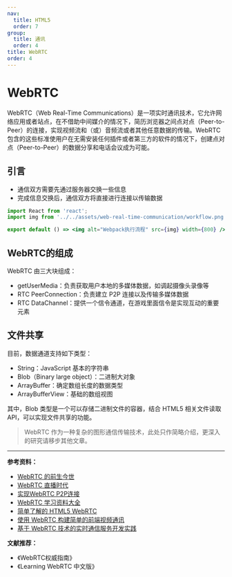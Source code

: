 ```yaml
---
nav:
  title: HTML5
  order: 7
group:
  title: 通讯
  order: 4
title: WebRTC
order: 4
---
```


# WebRTC

WebRTC（Web Real-Time Communications）是一项实时通讯技术，它允许网络应用或者站点，在不借助中间媒介的情况下，简历浏览器之间点对点（Peer-to-Peer）的连接，实现视频流和（或）音频流或者其他任意数据的传输。WebRTC 包含的这些标准使用户在无需安装任何插件或者第三方的软件的情况下，创建点对点（Peer-to-Peer）的数据分享和电话会议成为可能。

## 引言

* 通信双方需要先通过服务器交换一些信息
* 完成信息交换后，通信双方将直接进行连接以传输数据

```jsx | inline
import React from 'react';
import img from '../../assets/web-real-time-communication/workflow.png';

export default () => <img alt="Webpack执行流程" src={img} width={800} />;
```

## WebRTC的组成

WebRTC 由三大块组成：

* getUserMedia：负责获取用户本地的多媒体数据，如调起摄像头录像等
* RTC PeerConnection：负责建立 P2P 连接以及传输多媒体数据
* RTC DataChannel：提供一个信令通道，在游戏里面信令是实现互动的重要元素

## 文件共享

目前，数据通道支持如下类型：

* String：JavaScript 基本的字符串
* Blob（Binary large object）：二进制大对象
* ArrayBuffer：确定数组长度的数据类型
* ArrayBufferView：基础的数组视图

其中，Blob 类型是一个可以存储二进制文件的容器，结合 HTML5 相关文件读取 API，可以实现文件共享的功能。

> WebRTC 作为一种复杂的图形通信传输技术，此处只作简略介绍，更深入的研究请移步其他文章。

---

**参考资料：**

* [WebRTC 的前生今世](https://juejin.im/entry/57f9aeedd203090068b18d09)
* [WebRTC 直播时代](https://juejin.im/entry/58ad04b38d6d810058c50bc1)
* [实现WebRTC P2P连接](https://juejin.im/post/5babb3565188255c791b0aa7)
* [WebRTC 学习资料大全](https://blog.csdn.net/foruok/article/details/53005728)
* [简单了解的 HTML5 WebRTC](https://juejin.im/entry/583405be61ff4b006b8c620e)
* [使用 WebRTC 构建简单的前端视频通讯](https://juejin.im/entry/5779d3172e958a00559b2202)
* [基于 WebRTC 技术的实时通信服务开发实践](https://juejin.im/entry/5978018251882563080713d6)

**文献推荐：**

* 《WebRTC权威指南》
* 《Learning WebRTC 中文版》